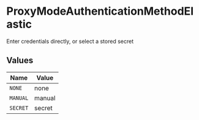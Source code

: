 # ProxyModeAuthenticationMethodElastic

Enter credentials directly, or select a stored secret


## Values

| Name     | Value    |
| -------- | -------- |
| `NONE`   | none     |
| `MANUAL` | manual   |
| `SECRET` | secret   |
